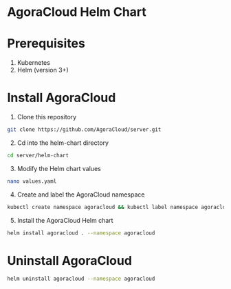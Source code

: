 # AgoraCloud Helm Chart

# Prerequisites

1. Kubernetes
2. Helm (version 3+)

# Install AgoraCloud

1. Clone this repository
```bash
git clone https://github.com/AgoraCloud/server.git
```

2. Cd into the helm-chart directory
```bash
cd server/helm-chart
```

3. Modify the Helm chart values
```bash
nano values.yaml
```

4. Create and label the AgoraCloud namespace
```bash
kubectl create namespace agoracloud && kubectl label namespace agoracloud app=agoracloud
```

5. Install the AgoraCloud Helm chart
```bash
helm install agoracloud . --namespace agoracloud
```

# Uninstall AgoraCloud

```bash
helm uninstall agoracloud --namespace agoracloud
```